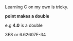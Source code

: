 Learning C on my own is tricky.

**point makes a double**

e.g **4.0** is a double

3E8 or 6.62607E-34
